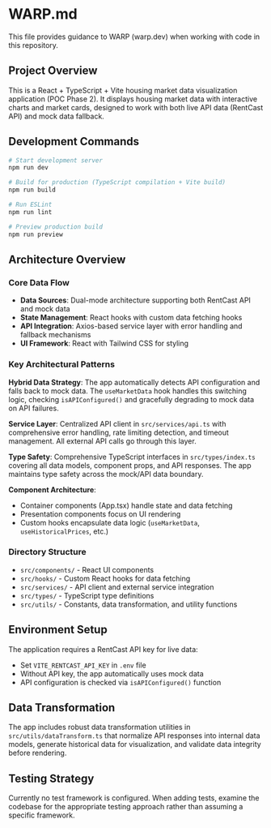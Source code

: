 # WARP.md

This file provides guidance to WARP (warp.dev) when working with code in this repository.

## Project Overview

This is a React + TypeScript + Vite housing market data visualization application (POC Phase 2). It displays housing market data with interactive charts and market cards, designed to work with both live API data (RentCast API) and mock data fallback.

## Development Commands

```bash
# Start development server
npm run dev

# Build for production (TypeScript compilation + Vite build)
npm run build

# Run ESLint
npm run lint

# Preview production build
npm run preview
```

## Architecture Overview

### Core Data Flow
- **Data Sources**: Dual-mode architecture supporting both RentCast API and mock data
- **State Management**: React hooks with custom data fetching hooks
- **API Integration**: Axios-based service layer with error handling and fallback mechanisms
- **UI Framework**: React with Tailwind CSS for styling

### Key Architectural Patterns

**Hybrid Data Strategy**: The app automatically detects API configuration and falls back to mock data. The `useMarketData` hook handles this switching logic, checking `isAPIConfigured()` and gracefully degrading to mock data on API failures.

**Service Layer**: Centralized API client in `src/services/api.ts` with comprehensive error handling, rate limiting detection, and timeout management. All external API calls go through this layer.

**Type Safety**: Comprehensive TypeScript interfaces in `src/types/index.ts` covering all data models, component props, and API responses. The app maintains type safety across the mock/API data boundary.

**Component Architecture**: 
- Container components (App.tsx) handle state and data fetching
- Presentation components focus on UI rendering
- Custom hooks encapsulate data logic (`useMarketData`, `useHistoricalPrices`, etc.)

### Directory Structure
- `src/components/` - React UI components
- `src/hooks/` - Custom React hooks for data fetching
- `src/services/` - API client and external service integration
- `src/types/` - TypeScript type definitions
- `src/utils/` - Constants, data transformation, and utility functions

## Environment Setup

The application requires a RentCast API key for live data:
- Set `VITE_RENTCAST_API_KEY` in `.env` file
- Without API key, the app automatically uses mock data
- API configuration is checked via `isAPIConfigured()` function

## Data Transformation

The app includes robust data transformation utilities in `src/utils/dataTransform.ts` that normalize API responses into internal data models, generate historical data for visualization, and validate data integrity before rendering.

## Testing Strategy

Currently no test framework is configured. When adding tests, examine the codebase for the appropriate testing approach rather than assuming a specific framework.